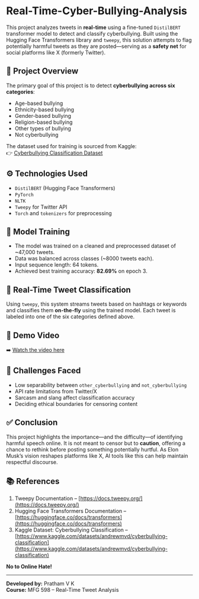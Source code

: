 # Real-Time-Cyber-Bullying-Analysis

This project analyzes tweets in **real-time** using a fine-tuned `DistilBERT` transformer model to detect and classify cyberbullying. Built using the Hugging Face Transformers library and `tweepy`, this solution attempts to flag potentially harmful tweets as they are posted—serving as a **safety net** for social platforms like X (formerly Twitter).

## 📌 Project Overview

The primary goal of this project is to detect **cyberbullying across six categories**:

- Age-based bullying  
- Ethnicity-based bullying  
- Gender-based bullying  
- Religion-based bullying  
- Other types of bullying  
- Not cyberbullying

The dataset used for training is sourced from Kaggle:  
👉 [Cyberbullying Classification Dataset](https://www.kaggle.com/datasets/andrewmvd/cyberbullying-classification)

## ⚙️ Technologies Used

- `DistilBERT` (Hugging Face Transformers)
- `PyTorch`
- `NLTK`
- `Tweepy` for Twitter API
- `Torch` and `tokenizers` for preprocessing

## 🧠 Model Training

- The model was trained on a cleaned and preprocessed dataset of ~47,000 tweets.
- Data was balanced across classes (~8000 tweets each).
- Input sequence length: 64 tokens.
- Achieved best training accuracy: **82.69%** on epoch 3.

## 📡 Real-Time Tweet Classification

Using `tweepy`, this system streams tweets based on hashtags or keywords and classifies them **on-the-fly** using the trained model. Each tweet is labeled into one of the six categories defined above.

## 🎥 Demo Video

➡️ [Watch the video here](https://youtu.be/kxBgn8cdJEQ) 

## 🚧 Challenges Faced

- Low separability between `other_cyberbullying` and `not_cyberbullying`
- API rate limitations from Twitter/X
- Sarcasm and slang affect classification accuracy
- Deciding ethical boundaries for censoring content

## ✅ Conclusion

This project highlights the importance—and the difficulty—of identifying harmful speech online. It is not meant to censor but to **caution**, offering a chance to rethink before posting something potentially hurtful. As Elon Musk’s vision reshapes platforms like X, AI tools like this can help maintain respectful discourse.

## 📚 References

1. Tweepy Documentation – [https://docs.tweepy.org/](https://docs.tweepy.org/)
2. Hugging Face Transformers Documentation – [https://huggingface.co/docs/transformers](https://huggingface.co/docs/transformers)
3. Kaggle Dataset: Cyberbullying Classification – [https://www.kaggle.com/datasets/andrewmvd/cyberbullying-classification](https://www.kaggle.com/datasets/andrewmvd/cyberbullying-classification)


**No to Online Hate!**

---

**Developed by:** Pratham V K  
**Course:** MFG 598 – Real-Time Tweet Analysis  
